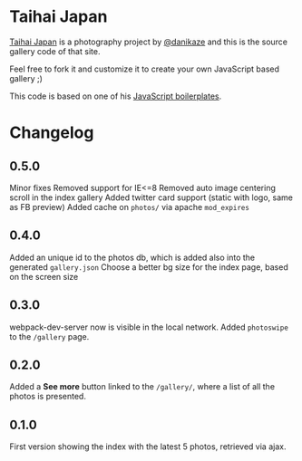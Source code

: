 # Taihai Japan

[Taihai Japan](https://taihaijapan.com) is a photography project by [@danikaze](https://twitter.com/danikaze) and this is the source gallery code of that site.

Feel free to fork it and customize it to create your own JavaScript based gallery ;)

This code is based on one of his [JavaScript boilerplates](https://github.com/danikaze/boilerplate-webpack-babel).

# Changelog

## 0.5.0
Minor fixes
Removed support for IE<=8
Removed auto image centering scroll in the index gallery
Added twitter card support (static with logo, same as FB preview)
Added cache on `photos/` via apache `mod_expires`

## 0.4.0
Added an unique id to the photos db, which is added also into the generated `gallery.json`
Choose a better bg size for the index page, based on the screen size

## 0.3.0
webpack-dev-server now is visible in the local network.
Added `photoswipe` to the `/gallery` page.

## 0.2.0
Added a **See more** button linked to the `/gallery/`, where a list of all the photos is presented.

## 0.1.0
First version showing the index with the latest 5 photos, retrieved via ajax.
